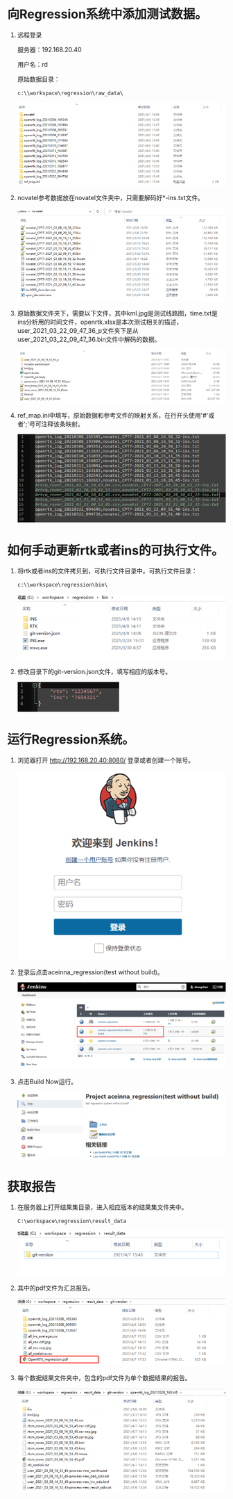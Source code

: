 # 向Regression系统中添加测试数据。

1. 远程登录

    服务器：192.168.20.40

    用户名：rd

    原始数据目录：
    ```
    c:\\workspace\regression\raw_data\
    ```
    ![avatar](./img/1.png)

2. novatel参考数据放在novatel文件夹中，只需要解码好*-ins.txt文件。

    ![avatar](./img/2.png)

3. 原始数据文件夹下，需要以下文件，其中kml.jpg是测试线路图，time.txt是ins分析用的时间文件，openrtk.xlsx是本次测试相关的描述，user_2021_03_22_09_47_36_p文件夹下是从user_2021_03_22_09_47_36.bin文件中解码的数据。

    ![avatar](./img/3.png)

4. ref_map.ini中填写，原始数据和参考文件的映射关系，在行开头使用'#'或者';'号可注释该条映射。

    ![avatar](./img/4.png)

# 如何手动更新rtk或者ins的可执行文件。

1. 将rtk或者ins的文件拷贝到，可执行文件目录中。可执行文件目录：
    ```
    c:\\workspace\regression\bin\
    ```

    ![avatar](./img/11.png)

2. 修改目录下的git-version.json文件，填写相应的版本号。

    ![avatar](./img/12.png)

# 运行Regression系统。

1. 浏览器打开 http://192.168.20.40:8080/ 登录或者创建一个账号。

    ![avatar](./img/5.png)

2. 登录后点击aceinna_regression(test without build)。

    ![avatar](./img/6.png)

3. 点击Build Now运行。

    ![avatar](./img/7.png)

# 获取报告

1. 在服务器上打开结果集目录，进入相应版本的结果集文件夹中。
    ```
    C:\workspace\regression\result_data
    ```
    ![avatar](./img/8.png)
    
2. 其中的pdf文件为汇总报告。

    ![avatar](./img/9.png)

2. 每个数据结果文件夹中，包含的pdf文件为单个数据结果的报告。

    ![avatar](./img/10.png)